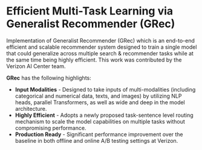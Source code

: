 # Efficient Multi-Task Learning via Generalist Recommender (GRec)

Implementation of Generalist Recommender (GRec) which is an end-to-end efficient and scalable recommender system
designed to train a single model that could generalize across multiple search & recommender tasks
while at the same time being highly efficient. This work was contributed by the Verizon AI Center team.

**GRec** has the following highlights:
- **Input Modalities** - Designed to take inputs of multi-modalities (including categorical and numerical data, texts, and images) by utilizing NLP heads, parallel Transformers, as well as wide and deep in the model architecture.
- **Highly Efficient** - Adopts a newly proposed task-sentence level routing mechanism to scale the model capabilities on multiple tasks without compromising performance.
- **Production Ready** - Significant performance improvement over the baseline in both offline and online A/B testing settings at Verizon.
